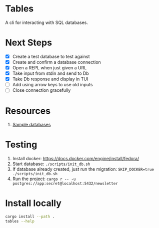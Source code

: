 # Tables
A cli for interacting with SQL databases.


# Next Steps
- [x] Create a test database to test against
- [x] Create and confirm a database connection
- [x] Open a REPL when just given a URL
- [x] Take input from stdin and send to Db
- [x] Take Db response and display in TUI
- [ ] Add using arrow keys to use old inputs
- [ ] Close connection gracefully

# Resources
1. [Sample databases](https://github.com/lerocha/chinook-database)

# Testing
1. Install docker: https://docs.docker.com/engine/install/fedora/
1. Start database: `./scripts/init_db.sh`
1. If database already created, just run the migration: `SKIP_DOCKER=true ./scripts/init_db.sh` 
1. Run the project: `cargo r -- -u postgres://app:secret@localhost:5432/newsletter`

# Install locally
```sh
cargo install --path .
tables --help
```
